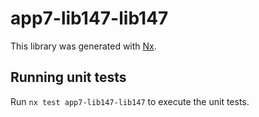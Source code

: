 # app7-lib147-lib147

This library was generated with [Nx](https://nx.dev).

## Running unit tests

Run `nx test app7-lib147-lib147` to execute the unit tests.
